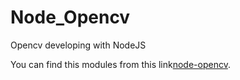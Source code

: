 # Node_Opencv
Opencv developing with NodeJS

You can find this modules from this link[node-opencv](https://github.com/peterbraden/node-opencv).
